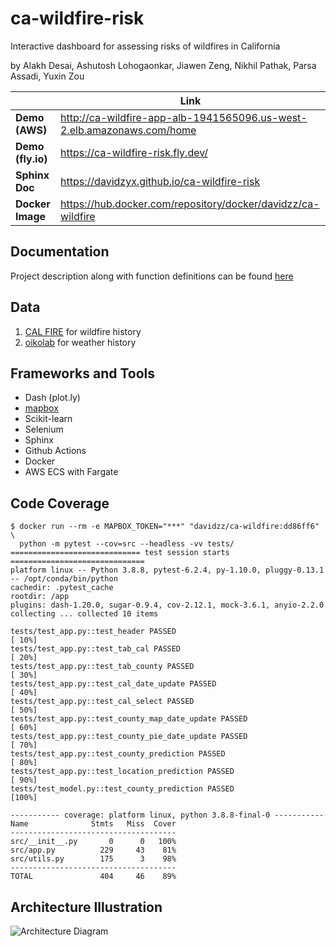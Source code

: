 # ca-wildfire-risk

Interactive dashboard for assessing risks of wildfires in California

by Alakh Desai, Ashutosh Lohogaonkar, Jiawen Zeng, Nikhil Pathak, Parsa Assadi, Yuxin Zou

|               	    | __Link__                                                               	|
|-------------------	|------------------------------------------------------------------------	|
| __Demo (AWS)__    	| http://ca-wildfire-app-alb-1941565096.us-west-2.elb.amazonaws.com/home 	|
| __Demo (fly.io)__ 	| https://ca-wildfire-risk.fly.dev/                                      	|
| __Sphinx Doc__    	| https://davidzyx.github.io/ca-wildfire-risk                            	|
| __Docker Image__   	| https://hub.docker.com/repository/docker/davidzz/ca-wildfire            |

## Documentation

Project description along with function definitions can be found [here](https://davidzyx.github.io/ca-wildfire-risk)

## Data

1. [CAL FIRE](https://www.fire.ca.gov/) for wildfire history
2. [oikolab](https://oikolab.com/) for weather history

## Frameworks and Tools

- Dash (plot.ly)
- [mapbox](https://www.mapbox.com/)
- Scikit-learn
- Selenium
- Sphinx
- Github Actions
- Docker
- AWS ECS with Fargate

## Code Coverage

```
$ docker run --rm -e MAPBOX_TOKEN="***" "davidzz/ca-wildfire:dd86ff6" \
  python -m pytest --cov=src --headless -vv tests/
============================= test session starts ==============================
platform linux -- Python 3.8.8, pytest-6.2.4, py-1.10.0, pluggy-0.13.1 -- /opt/conda/bin/python
cachedir: .pytest_cache
rootdir: /app
plugins: dash-1.20.0, sugar-0.9.4, cov-2.12.1, mock-3.6.1, anyio-2.2.0
collecting ... collected 10 items

tests/test_app.py::test_header PASSED                                    [ 10%]
tests/test_app.py::test_tab_cal PASSED                                   [ 20%]
tests/test_app.py::test_tab_county PASSED                                [ 30%]
tests/test_app.py::test_cal_date_update PASSED                           [ 40%]
tests/test_app.py::test_cal_select PASSED                                [ 50%]
tests/test_app.py::test_county_map_date_update PASSED                    [ 60%]
tests/test_app.py::test_county_pie_date_update PASSED                    [ 70%]
tests/test_app.py::test_county_prediction PASSED                         [ 80%]
tests/test_app.py::test_location_prediction PASSED                       [ 90%]
tests/test_model.py::test_county_prediction PASSED                       [100%]

----------- coverage: platform linux, python 3.8.8-final-0 -----------
Name              Stmts   Miss  Cover
-------------------------------------
src/__init__.py       0      0   100%
src/app.py          229     43    81%
src/utils.py        175      3    98%
-------------------------------------
TOTAL               404     46    89%
```

## Architecture Illustration

![Architecture Diagram](https://i.imgur.com/Fvb9pyz.png)
